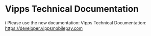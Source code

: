 <!-- START_METADATA
---
title: Vipps Technical Documentation
sidebar_position: 1
hide_table_of_contents: true
pagination_next: null
pagination_prev: null
---
END_METADATA -->

# Vipps Technical Documentation

<!-- START_COMMENT -->

ℹ️ Please use the new documentation: Vipps Technical Documentation: https://developer.vippsmobilepay.com

<!-- END_COMMENT -->
